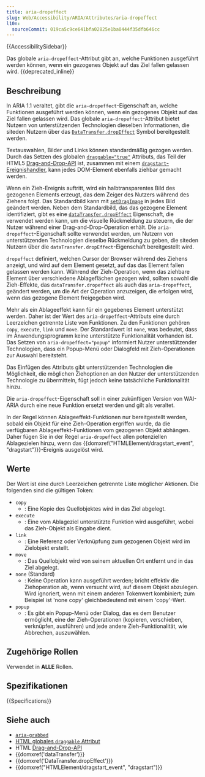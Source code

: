 ```yaml
---
title: aria-dropeffect
slug: Web/Accessibility/ARIA/Attributes/aria-dropeffect
l10n:
  sourceCommit: 019ca5c9ce641bfa02825e1ba0444f35dfb646cc
---
```


{{AccessibilitySidebar}}

Das globale `aria-dropeffect`-Attribut gibt an, welche Funktionen ausgeführt werden können, wenn ein gezogenes Objekt auf das Ziel fallen gelassen wird. {{deprecated_inline}}

## Beschreibung

In ARIA 1.1 veraltet, gibt die `aria-dropeffect`-Eigenschaft an, welche Funktionen ausgeführt werden können, wenn ein gezogenes Objekt auf das Ziel fallen gelassen wird. Das globale `aria-dropeffect`-Attribut bietet Nutzern von unterstützenden Technologien dieselben Informationen, die siteden Nutzern über das [`DataTransfer.dropEffect`](/de/docs/Web/API/DataTransfer/dropEffect) Symbol bereitgestellt werden.

Textauswahlen, Bilder und Links können standardmäßig gezogen werden. Durch das Setzen des globalen [`draggable="true"`](/de/docs/Web/HTML/Global_attributes/draggable) Attributs, das Teil der HTML5 [Drag-and-Drop-API](/de/docs/Web/API/HTML_Drag_and_Drop_API) ist, zusammen mit einem [`dragstart`-Ereignishandler](/de/docs/Web/API/HTMLElement/dragstart_event), kann jedes DOM-Element ebenfalls ziehbar gemacht werden.

Wenn ein Zieh-Ereignis auftritt, wird ein halbtransparentes Bild des gezogenen Elements erzeugt, das dem Zeiger des Nutzers während des Ziehens folgt. Das Standardbild kann mit [`setDragImage`](/de/docs/Web/API/DataTransfer/setDragImage) in jedes Bild geändert werden. Neben dem Standardbild, das das gezogene Element identifiziert, gibt es eine [`dataTransfer.dropEffect`](/de/docs/Web/API/DataTransfer/dropEffect) Eigenschaft, die verwendet werden kann, um die visuelle Rückmeldung zu steuern, die der Nutzer während einer Drag-and-Drop-Operation erhält. Die `aria-dropeffect`-Eigenschaft sollte verwendet werden, um Nutzern von unterstützenden Technologien dieselbe Rückmeldung zu geben, die siteden Nutzern über die `dataTransfer.dropEffect`-Eigenschaft bereitgestellt wird.

`dropeffect` definiert, welchen Cursor der Browser während des Ziehens anzeigt, und wird auf dem Element gesetzt, auf das das Element fallen gelassen werden kann. Während der Zieh-Operation, wenn das ziehbare Element über verschiedene Ablageflächen gezogen wird, sollten sowohl die Zieh-Effekte, das `dataTransfer.dropeffect` als auch das `aria-dropeffect`, geändert werden, um die Art der Operation anzuzeigen, die erfolgen wird, wenn das gezogene Element freigegeben wird.

Mehr als ein Ablageeffekt kann für ein gegebenes Element unterstützt werden. Daher ist der Wert des `aria-dropeffect`-Attributs eine durch Leerzeichen getrennte Liste von Funktionen. Zu den Funktionen gehören `copy`, `execute`, `link` und `move`. Der Standardwert ist `none`, was bedeutet, dass im Anwendungsprogramm keine unterstützte Funktionalität vorhanden ist. Das Setzen von `aria-dropeffect="popup"` informiert Nutzer unterstützender Technologien, dass ein Popup-Menü oder Dialogfeld mit Zieh-Operationen zur Auswahl bereitsteht.

Das Einfügen des Attributs gibt unterstützenden Technologien die Möglichkeit, die möglichen Ziehoptionen an den Nutzer der unterstützenden Technologie zu übermitteln, fügt jedoch keine tatsächliche Funktionalität hinzu.

Die `aria-dropeffect`-Eigenschaft soll in einer zukünftigen Version von WAI-ARIA durch eine neue Funktion ersetzt werden und gilt als veraltet.

In der Regel können Ablageeffekt-Funktionen nur bereitgestellt werden, sobald ein Objekt für eine Zieh-Operation ergriffen wurde, da die verfügbaren Ablageeffekt-Funktionen vom gezogenen Objekt abhängen. Daher fügen Sie in der Regel `aria-dropeffect` allen potenziellen Ablagezielen hinzu, wenn das {{domxref("HTMLElement/dragstart_event", "dragstart")}}-Ereignis ausgelöst wird.

## Werte

Der Wert ist eine durch Leerzeichen getrennte Liste möglicher Aktionen. Die folgenden sind die gültigen Token:

- `copy`
  - : Eine Kopie des Quellobjektes wird in das Ziel abgelegt.
- `execute`
  - : Eine vom Ablageziel unterstützte Funktion wird ausgeführt, wobei das Zieh-Objekt als Eingabe dient.
- `link`
  - : Eine Referenz oder Verknüpfung zum gezogenen Objekt wird im Zielobjekt erstellt.
- `move`
  - : Das Quellobjekt wird von seinem aktuellen Ort entfernt und in das Ziel abgelegt.
- `none` (Standard)
  - : Keine Operation kann ausgeführt werden; bricht effektiv die Ziehoperation ab, wenn versucht wird, auf diesem Objekt abzulegen. Wird ignoriert, wenn mit einem anderen Tokenwert kombiniert; zum Beispiel ist 'none copy' gleichbedeutend mit einem 'copy'-Wert.
- `popup`
  - : Es gibt ein Popup-Menü oder Dialog, das es dem Benutzer ermöglicht, eine der Zieh-Operationen (kopieren, verschieben, verknüpfen, ausführen) und jede andere Zieh-Funktionalität, wie Abbrechen, auszuwählen.

## Zugehörige Rollen

Verwendet in **ALLE** Rollen.

## Spezifikationen

{{Specifications}}

## Siehe auch

- [`aria-grabbed`](/de/docs/Web/Accessibility/ARIA/Attributes/aria-grabbed)
- [HTML globales `draggable` Attribut](/de/docs/Web/HTML/Global_attributes/draggable)
- HTML [Drag-and-Drop-API](/de/docs/Web/API/HTML_Drag_and_Drop_API)
- {{domxref('dataTransfer')}}
- {{domxref('DataTransfer.dropEffect')}}
- {{domxref("HTMLElement/dragstart_event", "dragstart")}}
